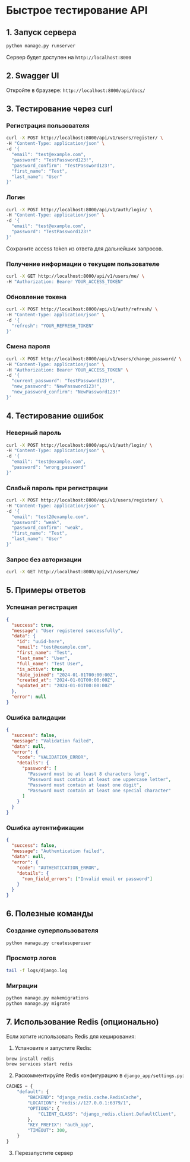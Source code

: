 # Быстрое тестирование API

## 1. Запуск сервера

```bash
python manage.py runserver
```

Сервер будет доступен на `http://localhost:8000`

## 2. Swagger UI

Откройте в браузере: `http://localhost:8000/api/docs/`

## 3. Тестирование через curl

### Регистрация пользователя

```bash
curl -X POST http://localhost:8000/api/v1/users/register/ \
-H "Content-Type: application/json" \
-d '{
  "email": "test@example.com",
  "password": "TestPassword123!",
  "password_confirm": "TestPassword123!",
  "first_name": "Test",
  "last_name": "User"
}'
```

### Логин

```bash
curl -X POST http://localhost:8000/api/v1/auth/login/ \
-H "Content-Type: application/json" \
-d '{
  "email": "test@example.com",
  "password": "TestPassword123!"
}'
```

Сохраните access token из ответа для дальнейших запросов.

### Получение информации о текущем пользователе

```bash
curl -X GET http://localhost:8000/api/v1/users/me/ \
-H "Authorization: Bearer YOUR_ACCESS_TOKEN"
```

### Обновление токена

```bash
curl -X POST http://localhost:8000/api/v1/auth/refresh/ \
-H "Content-Type: application/json" \
-d '{
  "refresh": "YOUR_REFRESH_TOKEN"
}'
```

### Смена пароля

```bash
curl -X POST http://localhost:8000/api/v1/users/change_password/ \
-H "Content-Type: application/json" \
-H "Authorization: Bearer YOUR_ACCESS_TOKEN" \
-d '{
  "current_password": "TestPassword123!",
  "new_password": "NewPassword123!",
  "new_password_confirm": "NewPassword123!"
}'
```

## 4. Тестирование ошибок

### Неверный пароль

```bash
curl -X POST http://localhost:8000/api/v1/auth/login/ \
-H "Content-Type: application/json" \
-d '{
  "email": "test@example.com",
  "password": "wrong_password"
}'
```

### Слабый пароль при регистрации

```bash
curl -X POST http://localhost:8000/api/v1/users/register/ \
-H "Content-Type: application/json" \
-d '{
  "email": "test2@example.com",
  "password": "weak",
  "password_confirm": "weak",
  "first_name": "Test",
  "last_name": "User"
}'
```

### Запрос без авторизации

```bash
curl -X GET http://localhost:8000/api/v1/users/me/
```

## 5. Примеры ответов

### Успешная регистрация

```json
{
  "success": true,
  "message": "User registered successfully",
  "data": {
    "id": "uuid-here",
    "email": "test@example.com",
    "first_name": "Test",
    "last_name": "User",
    "full_name": "Test User",
    "is_active": true,
    "date_joined": "2024-01-01T00:00:00Z",
    "created_at": "2024-01-01T00:00:00Z",
    "updated_at": "2024-01-01T00:00:00Z"
  },
  "error": null
}
```

### Ошибка валидации

```json
{
  "success": false,
  "message": "Validation failed",
  "data": null,
  "error": {
    "code": "VALIDATION_ERROR",
    "details": {
      "password": [
        "Password must be at least 8 characters long",
        "Password must contain at least one uppercase letter",
        "Password must contain at least one digit",
        "Password must contain at least one special character"
      ]
    }
  }
}
```

### Ошибка аутентификации

```json
{
  "success": false,
  "message": "Authentication failed",
  "data": null,
  "error": {
    "code": "AUTHENTICATION_ERROR",
    "details": {
      "non_field_errors": ["Invalid email or password"]
    }
  }
}
```

## 6. Полезные команды

### Создание суперпользователя

```bash
python manage.py createsuperuser
```

### Просмотр логов

```bash
tail -f logs/django.log
```

### Миграции

```bash
python manage.py makemigrations
python manage.py migrate
```

## 7. Использование Redis (опционально)

Если хотите использовать Redis для кеширования:

1. Установите и запустите Redis:
```bash
brew install redis
brew services start redis
```

2. Раскомментируйте Redis конфигурацию в `django_app/settings.py`:

```python
CACHES = {
    "default": {
        "BACKEND": "django_redis.cache.RedisCache",
        "LOCATION": "redis://127.0.0.1:6379/1",
        "OPTIONS": {
            "CLIENT_CLASS": "django_redis.client.DefaultClient",
        },
        "KEY_PREFIX": "auth_app",
        "TIMEOUT": 300,
    }
}
```

3. Перезапустите сервер 